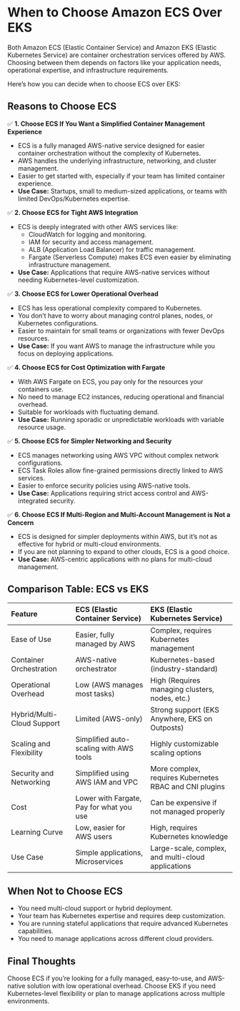 # When to Choose Amazon ECS Over EKS

Both Amazon ECS (Elastic Container Service) and Amazon EKS (Elastic Kubernetes Service) are container orchestration services offered by AWS. Choosing between them depends on factors like your application needs, operational expertise, and infrastructure requirements.

Here’s how you can decide when to choose ECS over EKS:

## Reasons to Choose ECS

✅ **1. Choose ECS If You Want a Simplified Container Management Experience**

* ECS is a fully managed AWS-native service designed for easier container orchestration without the complexity of Kubernetes.
* AWS handles the underlying infrastructure, networking, and cluster management.
* Easier to get started with, especially if your team has limited container experience.
* **Use Case:** Startups, small to medium-sized applications, or teams with limited DevOps/Kubernetes expertise.

✅ **2. Choose ECS for Tight AWS Integration**

* ECS is deeply integrated with other AWS services like:
    * CloudWatch for logging and monitoring.
    * IAM for security and access management.
    * ALB (Application Load Balancer) for traffic management.
    * Fargate (Serverless Compute) makes ECS even easier by eliminating infrastructure management.
* **Use Case:** Applications that require AWS-native services without needing Kubernetes-level customization.

✅ **3. Choose ECS for Lower Operational Overhead**

* ECS has less operational complexity compared to Kubernetes.
* You don’t have to worry about managing control planes, nodes, or Kubernetes configurations.
* Easier to maintain for small teams or organizations with fewer DevOps resources.
* **Use Case:** If you want AWS to manage the infrastructure while you focus on deploying applications.

✅ **4. Choose ECS for Cost Optimization with Fargate**

* With AWS Fargate on ECS, you pay only for the resources your containers use.
* No need to manage EC2 instances, reducing operational and financial overhead.
* Suitable for workloads with fluctuating demand.
* **Use Case:** Running sporadic or unpredictable workloads with variable resource usage.

✅ **5. Choose ECS for Simpler Networking and Security**

* ECS manages networking using AWS VPC without complex network configurations.
* ECS Task Roles allow fine-grained permissions directly linked to AWS services.
* Easier to enforce security policies using AWS-native tools.
* **Use Case:** Applications requiring strict access control and AWS-integrated security.

✅ **6. Choose ECS If Multi-Region and Multi-Account Management is Not a Concern**

* ECS is designed for simpler deployments within AWS, but it’s not as effective for hybrid or multi-cloud environments.
* If you are not planning to expand to other clouds, ECS is a good choice.
* **Use Case:** AWS-centric applications with no plans for multi-cloud management.

## Comparison Table: ECS vs EKS

| Feature                 | ECS (Elastic Container Service) | EKS (Elastic Kubernetes Service) |
| :---------------------- | :------------------------------ | :------------------------------- |
| Ease of Use             | Easier, fully managed by AWS    | Complex, requires Kubernetes management |
| Container Orchestration | AWS-native orchestrator         | Kubernetes-based (industry-standard) |
| Operational Overhead    | Low (AWS manages most tasks)    | High (Requires managing clusters, nodes, etc.) |
| Hybrid/Multi-Cloud Support | Limited (AWS-only)              | Strong support (EKS Anywhere, EKS on Outposts) |
| Scaling and Flexibility | Simplified auto-scaling with AWS tools | Highly customizable scaling options |
| Security and Networking | Simplified using AWS IAM and VPC | More complex, requires Kubernetes RBAC and CNI plugins |
| Cost                    | Lower with Fargate, Pay for what you use | Can be expensive if not managed properly |
| Learning Curve          | Low, easier for AWS users       | High, requires Kubernetes knowledge |
| Use Case                | Simple applications, Microservices | Large-scale, complex, and multi-cloud applications |

## When Not to Choose ECS

* You need multi-cloud support or hybrid deployment.
* Your team has Kubernetes expertise and requires deep customization.
* You are running stateful applications that require advanced Kubernetes capabilities.
* You need to manage applications across different cloud providers.

## Final Thoughts

Choose ECS if you’re looking for a fully managed, easy-to-use, and AWS-native solution with low operational overhead. Choose EKS if you need Kubernetes-level flexibility or plan to manage applications across multiple environments.